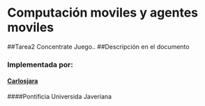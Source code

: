 # Computación moviles y agentes moviles
##Tarea2 Concentrate Juego..
##Descripción en el documento
### Implementada por:

#### [Carlosjara](https://github.com/carlosjara "carlosjara")

####Pontificia Universida Javeriana
